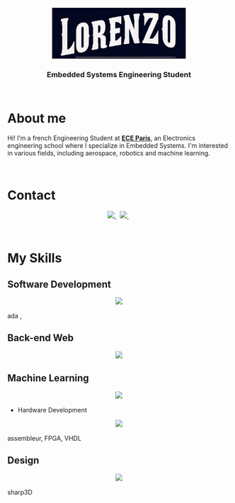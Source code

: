 <p align="center">
	<a href="https://github.com/MrZouu"><img src="https://github.com/MrZouu/MrZouu/blob/main/Images/lorenzo_main.jpg" width="60%"></a>
</p>
<h3 align="center">Embedded Systems Engineering Student </h3>
								
<br>	

# About me

Hi! I’m a french Engineering Student at **[ECE Paris](https://www.ece.fr/)**, an Electronics engineering school where I specialize in Embedded Systems. 
I'm interested in various fields, including aerospace, robotics and machine learning.

<br>	

# Contact

<p align="center">
	<a href="https://www.linkedin.com/in/lorenzo-m-365a38225/">
		<img src="https://img.shields.io/badge/-LINKEDIN-0077B5?style=for-the-badge&logo=linkedin&logoColor=white">
	</a>
	<span>&nbsp;</span>
	<a href="mailto:lorenzomarrocchi02@gmail.com">
		<img src="https://img.shields.io/badge/-GMAIL-D14836?style=for-the-badge&logo=gmail&logoColor=white">
	</a>
	<span>&nbsp;</span>
</p>

<br>

# My Skills
## Software Development
<p align="center">
  <a href="https://skillicons.dev">
    <img src="https://skillicons.dev/icons?i=c,cpp,py,git,cmake, linux" />
  </a>
</p>

ada ,  

## Back-end Web
<p align="center">
  <a href="https://skillicons.dev">
    <img src="https://skillicons.dev/icons?i=py,nodejs,mysql, git" />
  </a>
</p>

## Machine Learning
<p align="center">
  <a href="https://skillicons.dev">
    <img src="https://skillicons.dev/icons?i=py,pytorch,tensorflow, git" />
  </a>
</p>

- Hardware Development
<p align="center">
  <a href="https://skillicons.dev">
    <img src="https://skillicons.dev/icons?i=raspberrypi,ai,ps" />
  </a>
</p>

assembleur, FPGA, VHDL

## Design
<p align="center">
  <a href="https://skillicons.dev">
    <img src="https://skillicons.dev/icons?i=ae,ai,ps,blender" />
  </a>
</p>

sharp3D
<!--
**MrZouu/MrZouu** is a ✨ _special_ ✨ repository because its `README.md` (this file) appears on your GitHub profile.

Here are some ideas to get you started:

- 🔭 I’m currently working on ...
- 🌱 I’m currently learning ...
- 👯 I’m looking to collaborate on ...
- 🤔 I’m looking for help with ...
- 💬 Ask me about ...
- 📫 How to reach me: ...
- 😄 Pronouns: ...
- ⚡ Fun fact: ...
-->
